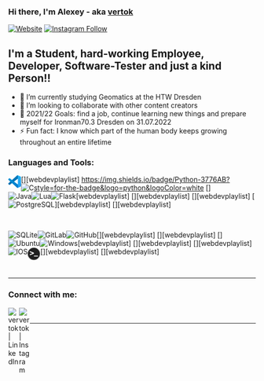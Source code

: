 ### Hi there, I'm Alexey - aka [vertok][linkedin]

[![Website](https://img.shields.io/badge/LinkedIn-0077B5?style=for-the-badge&logo=linkedin&logoColor=white)](https://www.linkedin.com/in/alexey-obukhov-a9a201156)
[![Instagram Follow](https://img.shields.io/badge/Instagram-E4405F?style=for-the-badge&logo=instagram&logoColor=white)](https://instagram.com/vertok)

## I'm a Student, hard-working Employee, Developer, Software-Tester and just a kind Person!!

- 🌱 I’m currently studying Geomatics at the HTW Dresden
- 👯 I’m looking to collaborate with other content creators
- 🥅 2021/22 Goals: find a job, continue learning new things and prepare myself for Ironman70.3 Dresden on 31.07.2022
- ⚡ Fun fact: I know which part of the human body keeps growing throughout an entire lifetime

### Languages and Tools:

[<img align="left" alt="Visual Studio Code" width="26px" src="https://raw.githubusercontent.com/github/explore/80688e429a7d4ef2fca1e82350fe8e3517d3494d/topics/visual-studio-code/visual-studio-code.png" />][webdevplaylist]
https://img.shields.io/badge/Python-3776AB?style=for-the-badge&logo=python&logoColor=white
[<img align="left" alt="C" src="https://img.shields.io/badge/C-00599C?style=for-the-badge&logo=c&logoColor=white" />][webdevplaylist]
[<img align="left" alt="Java" src="https://img.shields.io/badge/Java-ED8B00?style=for-the-badge&logo=java&logoColor=white" />][webdevplaylist]
[<img align="left" alt="Lua" src="https://img.shields.io/badge/Lua-2C2D72?style=for-the-badge&logo=lua&logoColor=white" />][webdevplaylist]
[<img align="left" alt="Flask" src="https://img.shields.io/badge/Flask-000000?style=for-the-badge&logo=flask&logoColor=white" />][webdevplaylist]
[<img align="left" alt="PostgreSQL" src="https://img.shields.io/badge/PostgreSQL-316192?style=for-the-badge&logo=postgresql&logoColor=white" />][webdevplaylist]

<br />

[<img align="left" alt="SQLite" src="https://img.shields.io/badge/SQLite-07405E?style=for-the-badge&logo=sqlite&logoColor=white" />][webdevplaylist]
[<img align="left" alt="GitLab" src="https://img.shields.io/badge/GitLab-330F63?style=for-the-badge&logo=gitlab&logoColor=white" />][webdevplaylist]
[<img align="left" alt="GitHub" src="https://img.shields.io/badge/GitHub-100000?style=for-the-badge&logo=github&logoColor=white" />][webdevplaylist]
[<img align="left" alt="Ubuntu" src="https://img.shields.io/badge/Ubuntu-E95420?style=for-the-badge&logo=ubuntu&logoColor=white" />][webdevplaylist]
[<img align="left" alt="Windows" src="https://img.shields.io/badge/Windows-0078D6?style=for-the-badge&logo=windows&logoColor=white" />][webdevplaylist]
[<img align="left" alt="IOS" src="https://img.shields.io/badge/iOS-000000?style=for-the-badge&logo=ios&logoColor=white" />][webdevplaylist]
[<img align="left" alt="Terminal" width="26px" src="https://raw.githubusercontent.com/github/explore/80688e429a7d4ef2fca1e82350fe8e3517d3494d/topics/terminal/terminal.png" />][webdevplaylist]

<br />

---

### Connect with me:

[<img align="left" alt="vertok | LinkedIn" width="22px" src="https://cdn.jsdelivr.net/npm/simple-icons@v3/icons/linkedin.svg" />][linkedin]
[<img align="left" alt="vertok | Instagram" width="22px" src="https://cdn.jsdelivr.net/npm/simple-icons@v3/icons/instagram.svg" />][instagram]

<br />

---

[instagram]: https://instagram.com/vertok
[linkedin]: https://www.linkedin.com/in/alexey-obukhov-a9a201156
